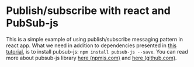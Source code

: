 # Publish/subscribe with react and PubSub-js

This is a simple example of using publish/subscribe messaging pattern in react app. What we need in addition to dependencies presented in [this tutorial](https://github.com/bkaminnski/react/tree/master/01-from-0-to-react-in-15-minutes), is to install pubsub-js: `npm install pubsub-js --save`. You can read more about pubsub-js library [here (npmjs.com)](https://www.npmjs.com/package/pubsub-js) and [here (github.com)](https://github.com/mroderick/PubSubJS).

